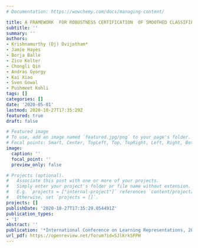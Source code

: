 ```yaml
---
# Documentation: https://wowchemy.com/docs/managing-content/

title: A FRAMEWORK  FOR ROBUSTNESS CERTIFICATION  OF SMOOTHED CLASSIFIERS USING  F-DIVERGENCES
subtitle: ''
summary: ''
authors:
- Krishnamurthy (Dj) Dvijotham*
- Jamie Hayes
- Borja Balle
- Zico Kolter
- Chongli Qin
- Andras Gyorgy
- Kai Xiao
- Sven Gowal
- Pushmeet Kohli
tags: []
categories: []
date: '2020-05-01'
lastmod: 2020-10-27T17:35:29Z
featured: true
draft: false

# Featured image
# To use, add an image named `featured.jpg/png` to your page's folder.
# Focal points: Smart, Center, TopLeft, Top, TopRight, Left, Right, BottomLeft, Bottom, BottomRight.
image:
  caption: ''
  focal_point: ''
  preview_only: false

# Projects (optional).
#   Associate this post with one or more of your projects.
#   Simply enter your project's folder or file name without extension.
#   E.g. `projects = ["internal-project"]` references `content/project/deep-learning/index.md`.
#   Otherwise, set `projects = []`.
projects: []
publishDate: '2020-10-27T17:35:29.054491Z'
publication_types:
- '1'
abstract: ''
publication: '*International Conference on Learning Representations, 2020*'
url_pdf: https://openreview.net/forum?id=SJlKrkSFPH
---
```

